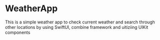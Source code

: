 # WeatherApp
This is a simple weather app to check current weather and search through other locations by using SwiftUI, combine framework and uitiziing UIKit components
